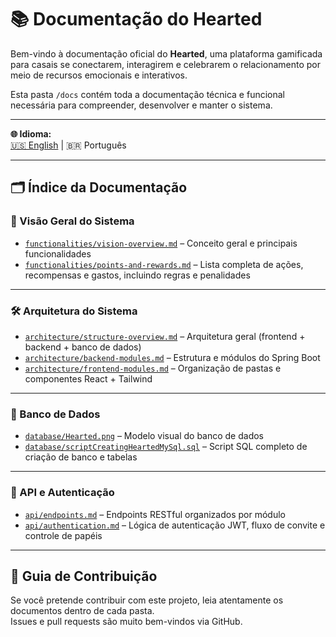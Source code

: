 # 📚 Documentação do Hearted

Bem-vindo à documentação oficial do **Hearted**, uma plataforma gamificada para casais se conectarem, interagirem e celebrarem o relacionamento por meio de recursos emocionais e interativos.

Esta pasta `/docs` contém toda a documentação técnica e funcional necessária para compreender, desenvolver e manter o sistema.

---

**🌐 Idioma:**  
[🇺🇸 English](README-docs-en.md) | 🇧🇷 Português

---

## 🗂️ Índice da Documentação

### 📌 Visão Geral do Sistema

- [`functionalities/vision-overview.md`](./functionalities/vision-overview.md) – Conceito geral e principais funcionalidades  
- [`functionalities/points-and-rewards.md`](./functionalities/points-and-rewards.md) – Lista completa de ações, recompensas e gastos, incluindo regras e penalidades  

---

### 🛠️ Arquitetura do Sistema

- [`architecture/structure-overview.md`](./architecture/structure-overview.md) – Arquitetura geral (frontend + backend + banco de dados)  
- [`architecture/backend-modules.md`](./architecture/backend-modules.md) – Estrutura e módulos do Spring Boot  
- [`architecture/frontend-modules.md`](./architecture/frontend-modules.md) – Organização de pastas e componentes React + Tailwind  

---

### 🧩 Banco de Dados

- [`database/Hearted.png`](./database/Hearted.png) – Modelo visual do banco de dados  
- [`database/scriptCreatingHeartedMySql.sql`](./database/scriptCreatingHeartedMySql.sql) – Script SQL completo de criação de banco e tabelas  

---

### 🔁 API e Autenticação

- [`api/endpoints.md`](./api/endpoints.md) – Endpoints RESTful organizados por módulo  
- [`api/authentication.md`](./api/authentication.md) – Lógica de autenticação JWT, fluxo de convite e controle de papéis  

---

## 📎 Guia de Contribuição

Se você pretende contribuir com este projeto, leia atentamente os documentos dentro de cada pasta.  
Issues e pull requests são muito bem-vindos via GitHub.
